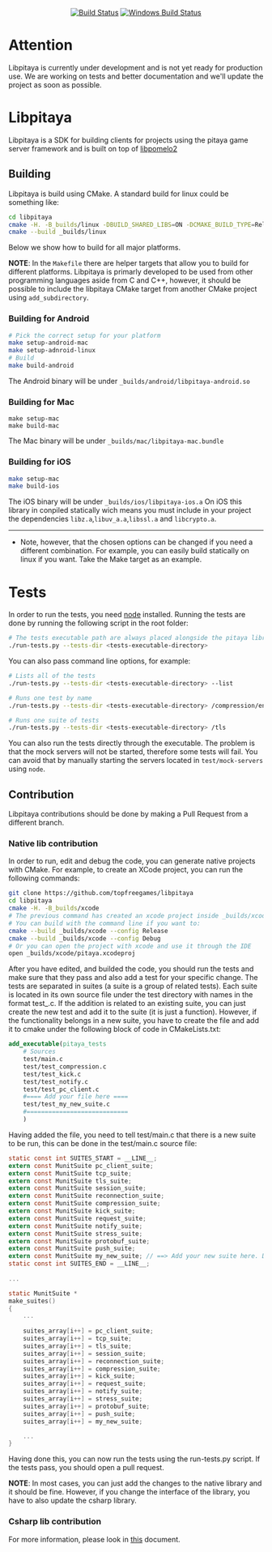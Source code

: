 <p align="center">
  <a href="https://travis-ci.com/topfreegames/libpitaya"><img src="https://travis-ci.com/topfreegames/libpitaya.svg?branch=master" alt="Build Status"></img></a>
  <a href="https://ci.appveyor.com/project/leohahn/libpitaya"><img src="https://ci.appveyor.com/api/projects/status/326391ofs0q26s0d/branch/master?svg=true&passingText=Windows" alt="Windows Build Status"></a>
</p>

# Attention

Libpitaya is currently under development and is not yet ready for production use. We are working on tests and better documentation and we'll update the project as soon as possible.

# Libpitaya

Libpitaya is a SDK for building clients for projects using the pitaya game server framework and is built on top of [libpomelo2](https://github.com/NetEase/libpomelo2)

## Building
Libpitaya is build using CMake. A standard build for linux could be something like:

```bash
cd libpitaya
cmake -H. -B_builds/linux -DBUILD_SHARED_LIBS=ON -DCMAKE_BUILD_TYPE=Release
cmake --build _builds/linux
```

Below we show how to build for all major platforms.

**NOTE**: In the `Makefile` there are helper targets that allow you to build for different platforms. Libpitaya is primarly developed to be used from other programming languages aside from C and C++, however, it should be possible to include the libpitaya CMake target from another CMake project using `add_subdirectory`.

### Building for Android

```bash
# Pick the correct setup for your platform
make setup-android-mac
make setup-adnroid-linux
# Build
make build-android
```

The Android binary will be under `_builds/android/libpitaya-android.so`

### Building for Mac

```
make setup-mac
make build-mac
```
The Mac binary will be under `_builds/mac/libpitaya-mac.bundle`

### Building for iOS

```bash
make setup-mac
make build-ios
```
The iOS binary will be under `_builds/ios/libpitaya-ios.a`
On iOS this library in conpiled statically wich means you must include in your project the dependencies `libz.a`,`libuv_a.a`,`libssl.a` and `libcrypto.a`.


---
* Note, however, that the chosen options can be changed if you need a different combination. For example, you can easily build statically on linux if you want. Take the Make target as an example.

Tests
=====

In order to run the tests, you need [node](https://nodejs.org) installed. Running the tests are done by running the following script in the root folder:
```bash
# The tests executable path are always placed alongside the pitaya library.
./run-tests.py --tests-dir <tests-executable-directory>
```

You can also pass command line options, for example:
```bash
# Lists all of the tests
./run-tests.py --tests-dir <tests-executable-directory> --list

# Runs one test by name
./run-tests.py --tests-dir <tests-executable-directory> /compression/enabled

# Runs one suite of tests
./run-tests.py --tests-dir <tests-executable-directory> /tls
```

You can also run the tests directly through the executable. The problem is that the mock servers will not be started, therefore some tests will fail. You can avoid that by manually starting the servers located in `test/mock-servers` using `node`.

## Contribution
Libpitaya contributions should be done by making a Pull Request from a different branch. 

### Native lib contribution
In order to run, edit and debug the code, you can generate native projects with CMake. For example, to create an XCode project, you can run the following commands:

```bash
git clone https://github.com/topfreegames/libpitaya
cd libpitaya
cmake -H. -B_builds/xcode
# The previous command has created an xcode project inside _builds/xcode.
# You can build with the command line if you want to:
cmake --build _builds/xcode --config Release
cmake --build _builds/xcode --config Debug
# Or you can open the project with xcode and use it through the IDE
open _builds/xcode/pitaya.xcodeproj
```
After you have edited, and builded the code, you should run the tests and make sure that they pass and also add a test for your specific change. The tests are separated in suites (a suite is a group of related tests). Each suite is located in its own source file under the test directory with names in the format test_<suite-name>.c.  If the addition is related to an existing suite, you can just create the new test and add it to the suite (it is just a function). However, if the functionality belongs in a new suite, you have to create the file and add it to cmake under the following block of code in CMakeLists.txt:

```cmake
add_executable(pitaya_tests
    # Sources
    test/main.c
    test/test_compression.c
    test/test_kick.c
    test/test_notify.c
    test/test_pc_client.c
    #==== Add your file here ====
    test/test_my_new_suite.c
    #============================
    )
```

Having added the file, you need to tell test/main.c that there is a new suite to be run, this can be done in the test/main.c source file:

```c
static const int SUITES_START = __LINE__;
extern const MunitSuite pc_client_suite;
extern const MunitSuite tcp_suite;
extern const MunitSuite tls_suite;
extern const MunitSuite session_suite;
extern const MunitSuite reconnection_suite;
extern const MunitSuite compression_suite;
extern const MunitSuite kick_suite;
extern const MunitSuite request_suite;
extern const MunitSuite notify_suite;
extern const MunitSuite stress_suite;
extern const MunitSuite protobuf_suite;
extern const MunitSuite push_suite;
extern const MunitSuite my_new_suite; // ==> Add your new suite here. Do NOT add new lines
static const int SUITES_END = __LINE__;
 
...

static MunitSuite *
make_suites()
{
    ...
 
    suites_array[i++] = pc_client_suite;
    suites_array[i++] = tcp_suite;
    suites_array[i++] = tls_suite;
    suites_array[i++] = session_suite;
    suites_array[i++] = reconnection_suite;
    suites_array[i++] = compression_suite;
    suites_array[i++] = kick_suite;
    suites_array[i++] = request_suite;
    suites_array[i++] = notify_suite;
    suites_array[i++] = stress_suite;
    suites_array[i++] = protobuf_suite;
    suites_array[i++] = push_suite;
    suites_array[i++] = my_new_suite;

    ...
}
```

Having done this, you can now run the tests using the run-tests.py script. If the tests pass, you should open a pull request.

**NOTE**: In most cases, you can just add the changes to the native library and it should be fine. However, if you change the interface of the library, you have to also update the csharp library.

### Csharp lib contribution

For more information, please look in [this](Assets/Pitaya/README.md) document.
